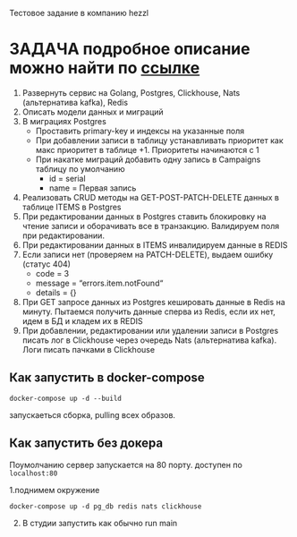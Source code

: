 Тестовое задание в компанию hezzl
# ЗАДАЧА подробное описание можно найти по [ссылке](https://hezzlcom.atlassian.net/wiki/spaces/PUB/pages/3211332/TASK+5)
1. Развернуть сервис на Golang, Postgres, Clickhouse, Nats (альтернатива kafka), Redis
2. Описать модели данных и миграций
3. В миграциях Postgres
   - Проставить primary-key и индексы на указанные поля
   - При добавлении записи в таблицу устанавливать приоритет как макс приоритет в таблице +1. Приоритеты начинаются с 1
   -  При накатке миграций добавить одну запись в Campaigns таблицу по умолчанию
      - id = serial
      - name = Первая запись
4. Реализовать CRUD методы на GET-POST-PATCH-DELETE данных в таблице ITEMS в Postgres
5. При редактировании данных в Postgres ставить блокировку на чтение записи и оборачивать все в транзакцию. Валидируем поля при редактировании.
6. При редактировании данных в ITEMS инвалидируем данные в REDIS
7. Если записи нет (проверяем на PATCH-DELETE), выдаем ошибку (статус 404)
   - code = 3
   - message = “errors.item.notFound“
   - details = {}
8. При GET запросе данных из Postgres кешировать данные в Redis на минуту. Пытаемся получить данные сперва из Redis, если их нет, идем в БД и кладем их в REDIS
9. При добавлении, редактировании или удалении записи в Postgres писать лог в Clickhouse через очередь Nats (альтернатива kafka). Логи писать пачками в Clickhouse

## Как запустить в docker-compose
```shell
docker-compose up -d --build
```
запускаеться сборка, pulling всех образов.

## Как запустить без докера
Поумолчанию сервер запускается на 80 порту. доступен по `localhost:80`

1.поднимем окружение
   ```shell
   docker-compose up -d pg_db redis nats clickhouse
   ```
2. В студии запустить как обычно run main
